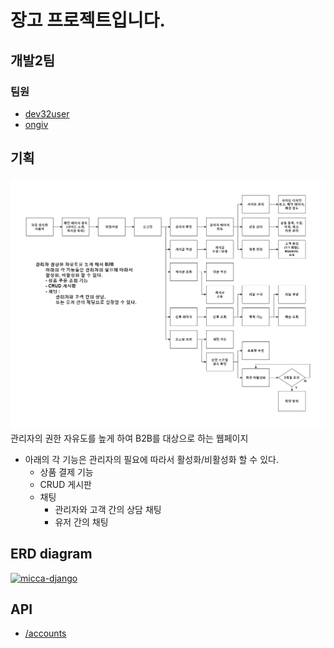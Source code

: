 # 장고 프로젝트입니다.

## 개발2팀

### 팀원

- [dev32user](https://github.com/dev32user)
- [ongiv](https://github.com/ongiv/)

## 기획

![flow_chart.png](/flow_chart.png)
관리자의 권한 자유도를 높게 하여 B2B를 대상으로 하는 웹페이지

- 아래의 각 기능은 관리자의 필요에 따라서 활성화/비활성화 할 수 있다.
    - 상품 결제 기능
    - CRUD 게시판
    - 채팅
        - 관리자와 고객 간의 상담 채팅
        - 유저 간의 채팅

## ERD diagram

[![micca-django](https://user-images.githubusercontent.com/87305038/214801100-ec81769b-bd7f-48bc-8989-adac76df305f.png)](https://www.erdcloud.com/d/38hvuASnKZuqjgnsY)

## API

- [/accounts](/accounts#readme)